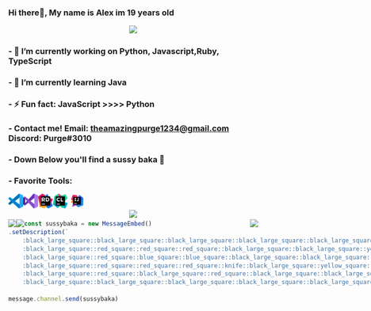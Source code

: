 ### Hi there👋, My name is Alex im 19 years old
<p align="center"><img src="https://i.imgur.com/A6bWGFl.gif"/></p>


### - 🔭 I’m currently working on Python, Javascript,Ruby, TypeScript
### - 🌱 I’m currently learning Java
### - ⚡ Fun fact: JavaScript >>>> Python
### - Contact me! Email: theamazingpurge1234@gmail.com Discord: Purge#3010
### - Down Below you'll find a sussy baka 👀
### - Favorite Tools:
<img align="left" alt="VSCode" width="30px" src="https://raw.githubusercontent.com/Mempler/Mempler/master/assets//visual-studio-code.svg"/>
<img align="left" alt="Visual Studio 2019" width="30px" src="https://raw.githubusercontent.com/Mempler/Mempler/master/assets//vs2019.svg"/>
<img align="left" alt="Jetbrains Rider" width="30px" src="https://raw.githubusercontent.com/Mempler/Mempler/master/assets//rider.png"/>
<img alt="Jetbrains CLion + RustExtension" width="30px" src="https://raw.githubusercontent.com/Mempler/Mempler/master/assets//clion.png"/>
<img alt="Intellij Idea" width="30px" src="https://raw.githubusercontent.com/Mempler/Mempler/master/assets//intellij-idea.svg"/>
<div align="center"><img src="https://github-profile-trophy.vercel.app/?username=Purge-1&theme=dracula&count_private=true"></div>
<img align="left" src="https://github-readme-stats.vercel.app/api?username=purge-1&show_icons=true&hide_border=true&theme=tokyonight"><img align="right" src="https://github-readme-stats.vercel.app/api/top-langs/?username=Purge-1&theme=tokyonight&hide=batchfile">
<a href="https://discord.com/users/877106837709799434"><img align="left" src="https://lanyard-profile-readme.vercel.app/api/335988287913066498?bg=23283d&borderRadius=8px"/><z

```js
const sussybaka = new MessageEmbed()
.setDescription(`
    :black_large_square::black_large_square::black_large_square::black_large_square::black_large_square::black_large_square::black_large_square::black_large_square::black_large_square::black_large_square::black_large_square::black_large_square::black_large_square:
    :black_large_square::red_square::red_square::red_square::black_large_square::black_large_square::yellow_square::yellow_square::yellow_square::black_large_square::interrobang::black_large_square::black_large_square:
    :black_large_square::red_square::blue_square::blue_square::black_large_square::black_large_square::yellow_square::blue_square::blue_square::black_large_square::black_large_square::black_large_square::black_large_square:
    :black_large_square::red_square::red_square::red_square::knife::black_large_square::yellow_square::yellow_square::yellow_square::black_large_square::black_large_square::black_large_square::black_large_square:
    :black_large_square::red_square::black_large_square::red_square::black_large_square::black_large_square::yellow_square::black_large_square::yellow_square::black_large_square::black_large_square::green_square::blue_square:
    :black_large_square::black_large_square::black_large_square::black_large_square::black_large_square::black_large_square::black_large_square::black_large_square::black_large_square::black_large_square::bone::green_square::green_square:`)

message.channel.send(sussybaka)
```
